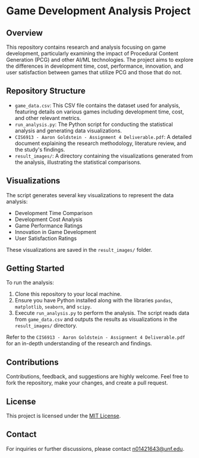 # Game Development Analysis Project

## Overview
This repository contains research and analysis focusing on game development, particularly examining the impact of Procedural Content Generation (PCG) and other AI/ML technologies. The project aims to explore the differences in development time, cost, performance, innovation, and user satisfaction between games that utilize PCG and those that do not.

## Repository Structure
- `game_data.csv`: This CSV file contains the dataset used for analysis, featuring details on various games including development time, cost, and other relevant metrics.
- `run_analysis.py`: The Python script for conducting the statistical analysis and generating data visualizations.
- `CIS6913 - Aaron Goldstein - Assignment 4 Deliverable.pdf`: A detailed document explaining the research methodology, literature review, and the study's findings.
- `result_images/`: A directory containing the visualizations generated from the analysis, illustrating the statistical comparisons.

## Visualizations
The script generates several key visualizations to represent the data analysis:
- Development Time Comparison
- Development Cost Analysis
- Game Performance Ratings
- Innovation in Game Development
- User Satisfaction Ratings

These visualizations are saved in the `result_images/` folder.

## Getting Started
To run the analysis:
1. Clone this repository to your local machine.
2. Ensure you have Python installed along with the libraries `pandas`, `matplotlib`, `seaborn`, and `scipy`.
3. Execute `run_analysis.py` to perform the analysis. The script reads data from `game_data.csv` and outputs the results as visualizations in the `result_images/` directory.

Refer to the `CIS6913 - Aaron Goldstein - Assignment 4 Deliverable.pdf` for an in-depth understanding of the research and findings.

## Contributions
Contributions, feedback, and suggestions are highly welcome. Feel free to fork the repository, make your changes, and create a pull request.

## License
This project is licensed under the [MIT License](LICENSE.md).

## Contact
For inquiries or further discussions, please contact n01421643@unf.edu.
